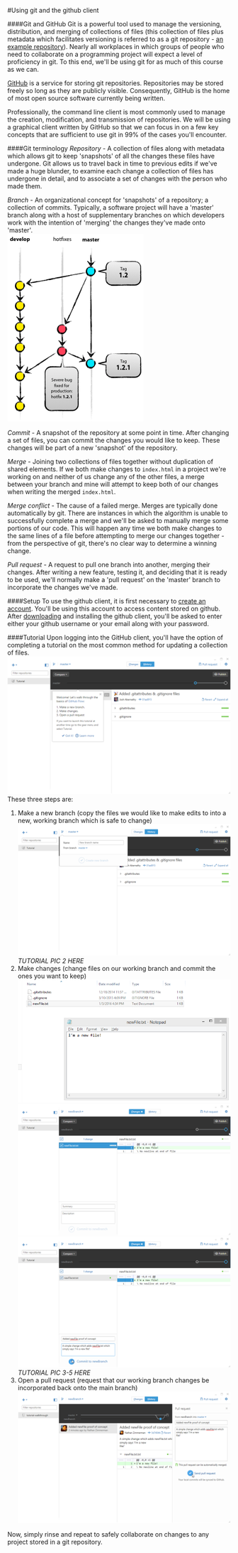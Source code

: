 #Using git and the github client

####Git and GitHub
Git is a powerful tool used to manage the versioning, distribution, and merging of collections of files (this collection of files plus metadata which facilitates versioning is referred to as a git repository - [an example repository](https://github.com/geotrellis/geotrellis)). Nearly all workplaces in which  groups of people who need to collaborate on a programming project will expect a level of proficiency in git. To this end, we'll be using git for as much of this course as we can.  

[GitHub](https://github.com) is a service for storing git repositories. Repositories may be stored freely so long as they are publicly visible. Consequently, GitHub is the home of most open source software currently being written.  

Professionally, the command line client is most commonly used to manage the creation, modification, and transmission of repositories. We will be using a graphical client written by GitHub so that we can focus in on a few key concepts that are sufficient to use git in 99% of the cases you'll encounter.

####Git terminology
*Repository* - A collection of files along with metadata which allows git to keep 'snapshots' of all the changes these files have undergone. Git allows us to travel back in time to previous edits if we've made a huge blunder, to examine each change a collection of files has undergone in detail, and to associate a set of changes with the person who made them.  

*Branch* - An organizational concept for 'snapshots' of a repository; a collection of commits. Typically, a software project will have a 'master' branch along with a host of supplementary branches on which developers work with the intention of 'merging' the changes they've made onto 'master'.  
![Git branches](img/branches.png)

*Commit* - A snapshot of the repository at some point in time. After changing a set of files, you can commit the changes you would like to keep. These changes will be part of a new 'snapshot' of the repository.

*Merge* - Joining two collections of files together without duplication of shared elements. If we both make changes to `index.html` in a project we're working on and neither of us change any of the other files, a merge between your branch and mine will attempt to keep both of our changes when writing the merged `index.html`.  

*Merge conflict* - The cause of a failed merge. Merges are typically done automatically by git. There are instances in which the algorithm is unable to successfully complete a merge and we'll be asked to manually merge some portions of our code. This will happen any time we both make changes to the same lines of a file before attempting to merge our changes together - from the perspective of git, there's no clear way to determine a winning change.  

*Pull request* - A request to pull one branch into another, merging their changes. After writing a new feature, testing it, and deciding that it is ready to be used, we'll normally make a 'pull request' on the 'master' branch to incorporate the changes we've made.  

####Setup
To use the github client, it is first necessary to [create an account](https://github.com/join). You'll be using this account to access content stored on github. After [downloading](https://desktop.github.com) and installing the github client, you'll be asked to enter either your github username or your email along with your password.  

####Tutorial
Upon logging into the GitHub client, you'll have the option of completing a tutorial on the most common method for updating a collection of files.  
![Github tutorial 1](img/github-1-tutorial.png)
These three steps are:  
1. Make a new branch (copy the files we would like to make edits to into a new, working branch which is safe to change)  
![Github tutorial 2](img/github-2-tutorial.png)
*TUTORIAL PIC 2 HERE*
2. Make changes (change files on our working branch and commit the ones you want to keep)  
![Github tutorial 3](img/github-3-tutorial.png)
![Github tutorial 4](img/github-4-tutorial.png)
![Github tutorial 5](img/github-5-tutorial.png)
*TUTORIAL PIC 3-5 HERE*
3. Open a pull request (request that our working branch changes be incorporated back onto the main branch)  
![Github tutorial 6](img/github-6-tutorial.png)

Now, simply rinse and repeat to safely collaborate on changes to any project stored in a git repository.
